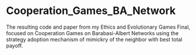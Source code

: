 # Cooperation_Games_BA_Network

The resulting code and paper from my Ethics and Evolutionary Games Final, 
focused on Cooperation Games on Barabasi-Albert Networks using the strategy adoption mechanism of mimickry of the neighbor 
with best total payoff.
